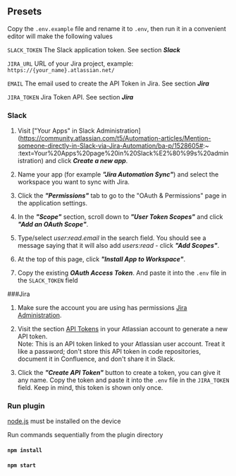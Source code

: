 
## Presets
Copy the `.env.example` file and rename it to `.env`, then run it in a convenient editor
will make the following values

`SLACK_TOKEN` The Slack application token. See section ***Slack***

`JIRA_URL` URL of your Jira project, example: `https://{your_name}.atlassian.net/`

`EMAIL` The email used to create the API Token in Jira. See section ***Jira***

`JIRA_TOKEN` Jira Token API. See section ***Jira***

### Slack

1. Visit ["Your Apps" in Slack Administration](https://community.atlassian.com/t5/Automation-articles/Mention-someone-directly-in-Slack-via-Jira-Automation/ba-p/1528605#:~ :text=Your%20Apps%20page%20in%20Slack%E2%80%99s%20administration)
and click ***Create a new app***.

2. Name your app (for example ***"Jira Automation Sync"***) and select the workspace you want to sync with Jira.

3. Click the ***"Permissions"*** tab to go to the "OAuth & Permissions" page in the application settings.

4. In the ***"Scope"*** section, scroll down to ***"User Token Scopes"*** and click ***"Add an OAuth Scope"***.

5. Type/select *user:read.email* in the search field. You should see a message saying that it will also add *users:read* - click ***"Add Scopes"***.

6. At the top of this page, click ***"Install App to Workspace"***.

7. Copy the existing ***OAuth Access Token***. And paste it into the `.env` file in the `SLACK_TOKEN` field

###Jira

1. Make sure the account you are using has permissions
[Jira Administration](https://confluence.atlassian.com/adminjiracloud/managing-global-permissions-776636359.html).

2. Visit the section
[API Tokens](https://id.atlassian.com/manage-profile/security/api-tokens)
in your Atlassian account to generate a new API token. \
Note: This is an API token linked to your Atlassian user account. Treat it like a password; don't store this API token in code repositories, document it in Confluence, and don't share it in Slack.

3. Click the ***"Create API Token"*** button to create a token, you can give it any name.
Copy the token and paste it into the `.env` file in the `JIRA_TOKEN` field. Keep in mind, this token is shown only once.

### Run plugin
[node.js](https://nodejs.org/en/) must be installed on the device

Run commands sequentially from the plugin directory
#### `npm install`
#### `npm start`

